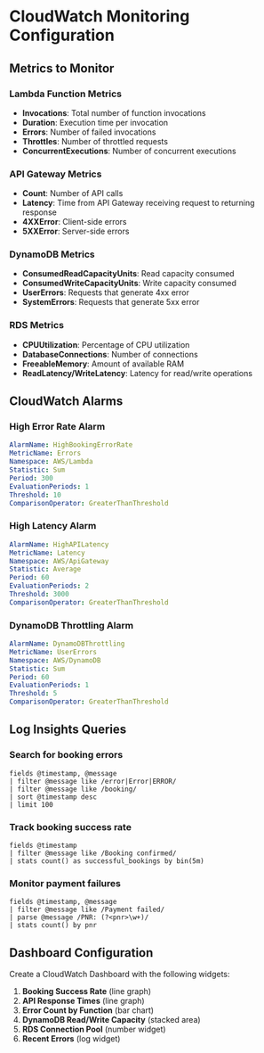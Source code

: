 # CloudWatch Monitoring Configuration

## Metrics to Monitor

### Lambda Function Metrics
- **Invocations**: Total number of function invocations
- **Duration**: Execution time per invocation
- **Errors**: Number of failed invocations
- **Throttles**: Number of throttled requests
- **ConcurrentExecutions**: Number of concurrent executions

### API Gateway Metrics
- **Count**: Number of API calls
- **Latency**: Time from API Gateway receiving request to returning response
- **4XXError**: Client-side errors
- **5XXError**: Server-side errors

### DynamoDB Metrics
- **ConsumedReadCapacityUnits**: Read capacity consumed
- **ConsumedWriteCapacityUnits**: Write capacity consumed
- **UserErrors**: Requests that generate 4xx error
- **SystemErrors**: Requests that generate 5xx error

### RDS Metrics
- **CPUUtilization**: Percentage of CPU utilization
- **DatabaseConnections**: Number of connections
- **FreeableMemory**: Amount of available RAM
- **ReadLatency/WriteLatency**: Latency for read/write operations

## CloudWatch Alarms

### High Error Rate Alarm
```yaml
AlarmName: HighBookingErrorRate
MetricName: Errors
Namespace: AWS/Lambda
Statistic: Sum
Period: 300
EvaluationPeriods: 1
Threshold: 10
ComparisonOperator: GreaterThanThreshold
```

### High Latency Alarm
```yaml
AlarmName: HighAPILatency
MetricName: Latency
Namespace: AWS/ApiGateway
Statistic: Average
Period: 60
EvaluationPeriods: 2
Threshold: 3000
ComparisonOperator: GreaterThanThreshold
```

### DynamoDB Throttling Alarm
```yaml
AlarmName: DynamoDBThrottling
MetricName: UserErrors
Namespace: AWS/DynamoDB
Statistic: Sum
Period: 60
EvaluationPeriods: 1
Threshold: 5
ComparisonOperator: GreaterThanThreshold
```

## Log Insights Queries

### Search for booking errors
```
fields @timestamp, @message
| filter @message like /error|Error|ERROR/
| filter @message like /booking/
| sort @timestamp desc
| limit 100
```

### Track booking success rate
```
fields @timestamp
| filter @message like /Booking confirmed/
| stats count() as successful_bookings by bin(5m)
```

### Monitor payment failures
```
fields @timestamp, @message
| filter @message like /Payment failed/
| parse @message /PNR: (?<pnr>\w+)/
| stats count() by pnr
```

## Dashboard Configuration

Create a CloudWatch Dashboard with the following widgets:
1. **Booking Success Rate** (line graph)
2. **API Response Times** (line graph)
3. **Error Count by Function** (bar chart)
4. **DynamoDB Read/Write Capacity** (stacked area)
5. **RDS Connection Pool** (number widget)
6. **Recent Errors** (log widget)
